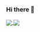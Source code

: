 ### Hi there 👋

<a href="https://github.com/Zenthial">
  <img align="center" src="https://github-readme-stats.vercel.app/api?username=overhash&count_private=true&hide=stars&hide_border=true&show_icons=true&theme=onedark&custom_title=My%20GitHub%20Stats!" />
</a>
<a href="https://github.com/Zenthial">
  <img align="center" src="https://github-readme-stats.vercel.app/api/top-langs/?username=overhash&hide_border=true&layout=compact&count_private=true&hide=stars&show_icons=true&theme=onedark&custom_title=Languages%20I%20Use!" />
</a>

<!--
**Zenthial/Zenthial** is a ✨ _special_ ✨ repository because its `README.md` (this file) appears on your GitHub profile.

Here are some ideas to get you started:

- 🔭 I’m currently working on ...
- 🌱 I’m currently learning ...
- 👯 I’m looking to collaborate on ...
- 🤔 I’m looking for help with ...
- 💬 Ask me about ...
- 📫 How to reach me: ...
- 😄 Pronouns: ...
- ⚡ Fun fact: ...
-->
